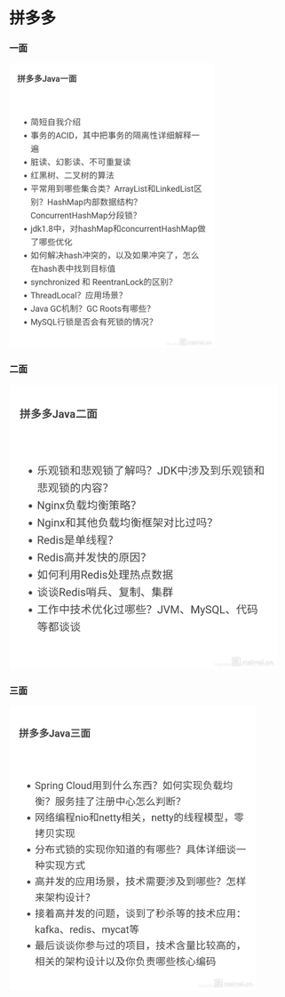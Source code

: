 # 拼多多

### 一面

<img src="images/20200725170716936.jpeg" alt="img" style="zoom: 50%;" />



### 二面

<img src="images/20200725170731441.jpeg" alt="img" style="zoom:50%;" />



### 三面

<img src="images/20200725170745775-1596680900868.jpeg" alt="img" style="zoom:50%;" />